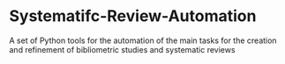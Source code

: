 # Systematifc-Review-Automation
A set of Python tools for the automation of the main tasks for the creation and refinement of bibliometric studies and systematic reviews
